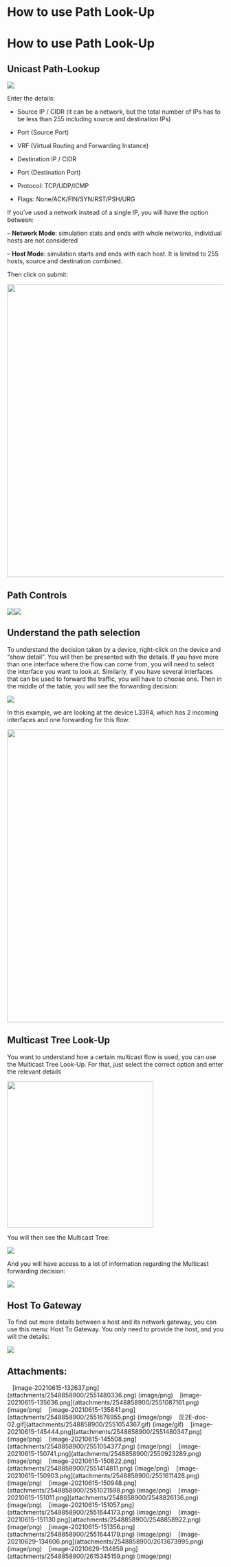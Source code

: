# How to use Path Look-Up

# How to use Path Look-Up

## Unicast Path-Lookup

<img src="attachments/2548858900/2551480336.png" class="image-wrap-left" loading="lazy" data-image-src="attachments/2548858900/2551480336.png" data-height="532" data-width="380" data-unresolved-comment-count="0" data-linked-resource-id="2551480336" data-linked-resource-version="1" data-linked-resource-type="attachment" data-linked-resource-default-alias="image-20210615-132637.png" data-base-url="https://ipfabric.atlassian.net/wiki" data-linked-resource-content-type="image/png" data-linked-resource-container-id="2548858900" data-linked-resource-container-version="9" data-media-id="754f1f19-dd1c-4a41-ae3d-99ffa7806b6c" data-media-type="file" />

Enter the details:

-   Source IP / CIDR (it can be a network, but the total number of IPs
    has to be less than 255 including source and destination IPs)

-   Port (Source Port)

-   VRF (Virtual Routing and Forwarding Instance)

-   Destination IP / CIDR

-   Port (Destination Port)

-   Protocol: TCP/UDP/ICMP

-   Flags: None/ACK/FIN/SYN/RST/PSH/URG

If you’ve used a network instead of a single IP, you will have the
option between:

– **Network Mode**: simulation stats and ends with whole networks,
individual hosts are not considered

– **Host Mode**: simulation starts and ends with each host. It is
limited to 255 hosts, source and destination combined.

Then click on submit:

<img src="attachments/2548858900/2551087161.png?width=680" class="image-center" loading="lazy" data-image-src="attachments/2548858900/2551087161.png" data-height="428" data-width="1557" data-unresolved-comment-count="0" data-linked-resource-id="2551087161" data-linked-resource-version="1" data-linked-resource-type="attachment" data-linked-resource-default-alias="image-20210615-135636.png" data-base-url="https://ipfabric.atlassian.net/wiki" data-linked-resource-content-type="image/png" data-linked-resource-container-id="2548858900" data-linked-resource-container-version="9" data-media-id="a9aeb16a-bdf2-4b89-b08b-385cd0fc9fc4" data-media-type="file" width="680" />

## Path Controls

<img src="attachments/2548858900/2613673995.png" class="image-center" loading="lazy" data-image-src="attachments/2548858900/2613673995.png" data-height="538" data-width="1062" data-unresolved-comment-count="0" data-linked-resource-id="2613673995" data-linked-resource-version="1" data-linked-resource-type="attachment" data-linked-resource-default-alias="image-20210629-134606.png" data-base-url="https://ipfabric.atlassian.net/wiki" data-linked-resource-content-type="image/png" data-linked-resource-container-id="2548858900" data-linked-resource-container-version="9" data-media-id="2586b41c-aa87-46f5-9af6-f7a3ee9553d1" data-media-type="file" /><img src="attachments/2548858900/2615345159.png" class="image-center" loading="lazy" data-image-src="attachments/2548858900/2615345159.png" data-height="851" data-width="1233" data-unresolved-comment-count="0" data-linked-resource-id="2615345159" data-linked-resource-version="1" data-linked-resource-type="attachment" data-linked-resource-default-alias="image-20210629-134859.png" data-base-url="https://ipfabric.atlassian.net/wiki" data-linked-resource-content-type="image/png" data-linked-resource-container-id="2548858900" data-linked-resource-container-version="9" data-media-id="7949f35b-d6f0-449b-aa49-ed43077953ca" data-media-type="file" />

## Understand the path selection

To understand the decision taken by a device, right-click on the device
and “show detail”. You will then be presented with the details. If you
have more than one interface where the flow can come from, you will need
to select the interface you want to look at. Similarly, if you have
several interfaces that can be used to forward the traffic, you will
have to choose one. Then in the middle of the table, you will see the
forwarding decision:

<img src="attachments/2548858900/2551054377.png" class="image-center" loading="lazy" data-image-src="attachments/2548858900/2551054377.png" data-height="379" data-width="939" data-unresolved-comment-count="0" data-linked-resource-id="2551054377" data-linked-resource-version="1" data-linked-resource-type="attachment" data-linked-resource-default-alias="image-20210615-145508.png" data-base-url="https://ipfabric.atlassian.net/wiki" data-linked-resource-content-type="image/png" data-linked-resource-container-id="2548858900" data-linked-resource-container-version="9" data-media-id="5bd04bbf-67e2-4775-b0eb-2f1d96b45c71" data-media-type="file" />

In this example, we are looking at the device L33R4, which has 2
incoming interfaces and one forwarding for this flow:

<img src="attachments/2548858900/2551054367.gif?width=680" class="image-center" loading="lazy" data-image-src="attachments/2548858900/2551054367.gif" data-height="730" data-width="1254" data-unresolved-comment-count="0" data-linked-resource-id="2551054367" data-linked-resource-version="1" data-linked-resource-type="attachment" data-linked-resource-default-alias="E2E-doc-02.gif" data-base-url="https://ipfabric.atlassian.net/wiki" data-linked-resource-content-type="image/gif" data-linked-resource-container-id="2548858900" data-linked-resource-container-version="9" data-media-id="b4399477-c1f6-4e09-a3c0-46628af6da46" data-media-type="file" width="680" />

## Multicast Tree Look-Up

You want to understand how a certain multicast flow is used, you can use
the Multicast Tree Look-Up. For that, just select the correct option and
enter the relevant details

<img src="attachments/2548858900/2551611428.png?width=340" class="image-left" loading="lazy" data-image-src="attachments/2548858900/2551611428.png" data-height="506" data-width="392" data-unresolved-comment-count="0" data-linked-resource-id="2551611428" data-linked-resource-version="1" data-linked-resource-type="attachment" data-linked-resource-default-alias="image-20210615-150903.png" data-base-url="https://ipfabric.atlassian.net/wiki" data-linked-resource-content-type="image/png" data-linked-resource-container-id="2548858900" data-linked-resource-container-version="9" data-media-id="ad9bf05f-aaf9-418c-8ad1-d8800f17b9c9" data-media-type="file" width="340" />

You will then see the Multicast Tree:

<img src="attachments/2548858900/2548826136.png" class="image-center" loading="lazy" data-image-src="attachments/2548858900/2548826136.png" data-height="376" data-width="968" data-unresolved-comment-count="0" data-linked-resource-id="2548826136" data-linked-resource-version="1" data-linked-resource-type="attachment" data-linked-resource-default-alias="image-20210615-151011.png" data-base-url="https://ipfabric.atlassian.net/wiki" data-linked-resource-content-type="image/png" data-linked-resource-container-id="2548858900" data-linked-resource-container-version="9" data-media-id="1e281835-29ac-4a13-a019-979b7f451338" data-media-type="file" />

And you will have access to a lot of information regarding the Multicast
forwarding decision:

<img src="attachments/2548858900/2548858922.png" class="image-center" loading="lazy" data-image-src="attachments/2548858900/2548858922.png" data-height="430" data-width="1079" data-unresolved-comment-count="0" data-linked-resource-id="2548858922" data-linked-resource-version="1" data-linked-resource-type="attachment" data-linked-resource-default-alias="image-20210615-151130.png" data-base-url="https://ipfabric.atlassian.net/wiki" data-linked-resource-content-type="image/png" data-linked-resource-container-id="2548858900" data-linked-resource-container-version="9" data-media-id="3f7dc9da-7a18-44f6-ae11-bab2f0b233f0" data-media-type="file" />

## Host To Gateway

To find out more details between a host and its network gateway, you can
use this menu: Host To Gateway. You only need to provide the host, and
you will the details:

<img src="attachments/2548858900/2551644179.png" class="image-center" loading="lazy" data-image-src="attachments/2548858900/2551644179.png" data-height="675" data-width="1242" data-unresolved-comment-count="0" data-linked-resource-id="2551644179" data-linked-resource-version="1" data-linked-resource-type="attachment" data-linked-resource-default-alias="image-20210615-151356.png" data-base-url="https://ipfabric.atlassian.net/wiki" data-linked-resource-content-type="image/png" data-linked-resource-container-id="2548858900" data-linked-resource-container-version="9" data-media-id="a36dc075-0b08-4fe4-8fc4-a4524e94514a" data-media-type="file" />

<div class="pageSectionHeader">

## Attachments:

</div>

<div class="greybox" align="left">

<img src="images/icons/bullet_blue.gif" width="8" height="8" />
[image-20210615-132637.png](attachments/2548858900/2551480336.png)
(image/png)  
<img src="images/icons/bullet_blue.gif" width="8" height="8" />
[image-20210615-135636.png](attachments/2548858900/2551087161.png)
(image/png)  
<img src="images/icons/bullet_blue.gif" width="8" height="8" />
[image-20210615-135841.png](attachments/2548858900/2551676955.png)
(image/png)  
<img src="images/icons/bullet_blue.gif" width="8" height="8" />
[E2E-doc-02.gif](attachments/2548858900/2551054367.gif) (image/gif)  
<img src="images/icons/bullet_blue.gif" width="8" height="8" />
[image-20210615-145444.png](attachments/2548858900/2551480347.png)
(image/png)  
<img src="images/icons/bullet_blue.gif" width="8" height="8" />
[image-20210615-145508.png](attachments/2548858900/2551054377.png)
(image/png)  
<img src="images/icons/bullet_blue.gif" width="8" height="8" />
[image-20210615-150741.png](attachments/2548858900/2550923289.png)
(image/png)  
<img src="images/icons/bullet_blue.gif" width="8" height="8" />
[image-20210615-150822.png](attachments/2548858900/2551414811.png)
(image/png)  
<img src="images/icons/bullet_blue.gif" width="8" height="8" />
[image-20210615-150903.png](attachments/2548858900/2551611428.png)
(image/png)  
<img src="images/icons/bullet_blue.gif" width="8" height="8" />
[image-20210615-150948.png](attachments/2548858900/2551021598.png)
(image/png)  
<img src="images/icons/bullet_blue.gif" width="8" height="8" />
[image-20210615-151011.png](attachments/2548858900/2548826136.png)
(image/png)  
<img src="images/icons/bullet_blue.gif" width="8" height="8" />
[image-20210615-151057.png](attachments/2548858900/2551644173.png)
(image/png)  
<img src="images/icons/bullet_blue.gif" width="8" height="8" />
[image-20210615-151130.png](attachments/2548858900/2548858922.png)
(image/png)  
<img src="images/icons/bullet_blue.gif" width="8" height="8" />
[image-20210615-151356.png](attachments/2548858900/2551644179.png)
(image/png)  
<img src="images/icons/bullet_blue.gif" width="8" height="8" />
[image-20210629-134606.png](attachments/2548858900/2613673995.png)
(image/png)  
<img src="images/icons/bullet_blue.gif" width="8" height="8" />
[image-20210629-134859.png](attachments/2548858900/2615345159.png)
(image/png)  

</div>
